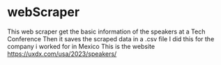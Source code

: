 # webScraper
This web scraper get the basic information of the speakers at a Tech Conference
Then it saves the scraped data in a .csv file
I did this for the company i worked for in Mexico
This is the website https://uxdx.com/usa/2023/speakers/
